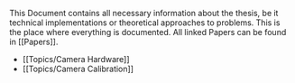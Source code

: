 This Document contains all necessary information about the thesis, be it technical implementations or theoretical approaches to problems. This is the place where everything is documented. All linked Papers can be found in [[Papers]].

- [[Topics/Camera Hardware]]
- [[Topics/Camera Calibration]]


